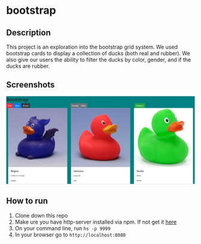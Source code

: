 # bootstrap

## Description
This project is an exploration into the bootstrap grid system.
We used bootstrap cards to display a collection of ducks (both real and rubber). We also give our users the ability to filter the ducks by color, gender, and if the ducks are rubber.

## Screenshots
![Main Screen](./screenshots/main-view.jpg)

## How to run
1. Clone down this repo
1. Make ure you have http-server installed via npm. If not get it [here](https://www.npmjs.com/package/http-server)
1. On your command line, run `hs -p 9999`
1. In your browser go to `http://localhost:8080`